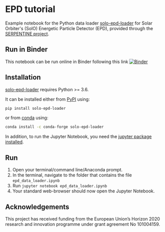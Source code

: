 # EPD tutorial

Example notebook for the Python data loader [solo-epd-loader](https://github.com/jgieseler/solo-epd-loader) for Solar Orbiter's (SolO) Energetic Particle Detector (EPD), provided through the [SERPENTINE project](https://serpentine-h2020.eu).

## Run in Binder
This notebook can be run online in Binder following this link [![Binder](https://mybinder.org/badge_logo.svg)](https://mybinder.org/v2/gh/hayesla/solo8_tutorials/HEAD/?filepath=EPD_tutorial/epd_data_loader.ipynb)

## Installation


[solo-epd-loader](https://github.com/jgieseler/solo-epd-loader) requires Python >= 3.6.

It can be installed either from [PyPI](https://pypi.org/project/solo-epd-loader/) using:

``` bash
pip install solo-epd-loader
```   

or from [conda](https://anaconda.org/conda-forge/solo-epd-loader/) using:

``` bash
conda install -c conda-forge solo-epd-loader
```

In addition, to run the Jupyter Notebook, you need the [jupyter package installed](https://jupyter.org/install).


## Run 
1. Open your terminal/command line/Anaconda prompt.
2. In the terminal, navigate to the folder that contains the file `epd_data_loader.ipynb`
3. Run `jupyter notebook epd_data_loader.ipynb`
4. Your standard web-browser should now open the Jupyter Notebook.


## Acknowledgements
This project has received funding from the European Union’s Horizon 2020 research and innovation programme under grant agreement No 101004159.
